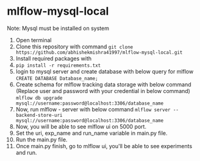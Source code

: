 # mlflow-mysql-local

Note: Mysql must be installed on system
1. Open terminal
2. Clone this repository with command
```git clone https://github.com/abhishekmishra41997/mlflow-mysql-local.git```
3. Install required packages with
4. ```pip install -r requirements.txt```
5. login to mysql server and create database with below query for mlflow
```CREATE DATABASE Database_name;```
6. Create schema for mlflow tracking data storage with below command (Replace user and password with your credential in below command)
```mlflow db upgrade mysql://username:password@localhost:3306/database_name```
7. Now, run mlflow - server with below command
```mlflow server --backend-store-uri mysql://username:password@localhost:3306/database_name```
8. Now, you will be able to see mlflow ui on 5000 port.
9. Set the uri, exp_name and run_name variable in main.py file.
10. Run the main.py file.
11. Once main.py finish, go to mlflow ui, you'll be able to see experiments and run.